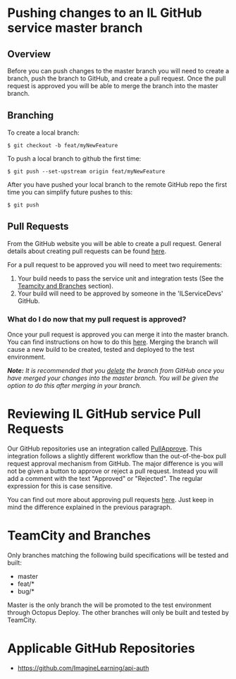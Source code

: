 # Pushing changes to an IL GitHub service master branch
## Overview
Before you can push changes to the master branch you will need to create a branch, push the branch to GitHub, and create a pull request.  Once the pull request is approved you will be able to merge the branch into the master branch.

## Branching
To create a local branch:
```
$ git checkout -b feat/myNewFeature
```
To push a local branch to github the first time:
```
$ git push --set-upstream origin feat/myNewFeature
```
After you have pushed your local branch to the remote GitHub repo the first time you can simplify future pushes to this:
```
$ git push
```

## Pull Requests
From the GitHub website you will be able to create a pull request.  General details about creating pull requests can be found [here](https://help.github.com/articles/creating-a-pull-request/).

For a pull request to be approved you will need to meet two requirements:
1. Your build needs to pass the service unit and integration tests (See the [Teamcity and Branches](#teamcity-and-branches) section).
2. Your build will need to be approved by someone in the 'ILServiceDevs' GitHub.  

### What do I do now that my pull request is approved?
Once your pull request is approved you can merge it into the master branch.  You can find instructions on how to do this [here](https://help.github.com/articles/merging-a-pull-request/).  Merging the branch will cause a new build to be created, tested and deployed to the test environment.

_**Note:** It is recommended that you [delete](https://help.github.com/articles/deleting-unused-branches/) the branch from GitHub once you have merged your changes into the master branch.  You will be given the option to do this after merging in your branch._

# Reviewing IL GitHub service Pull Requests
Our GitHub repositories use an integration called [PullApprove](https://pullapprove.com).  This integration follows a slightly different workflow than the out-of-the-box pull request approval mechanism from GitHub.  The major difference is you will not be given a button to approve or reject a pull request.  Instead you will add a comment with the text "Approved" or "Rejected".  The regular expression for this is case sensitive.

You can find out more about approving pull requests [here](https://help.github.com/articles/approving-a-pull-request-with-required-reviews/).  Just keep in mind the difference explained in the previous paragraph.

# TeamCity and Branches
Only branches matching the following build specifications will be tested and built:
- master
- feat/*
- bug/*

Master is the only branch the will be promoted to the test environment through Octopus Deploy.  The other branches will only be built and tested by TeamCity.

# Applicable GitHub Repositories
- https://github.com/ImagineLearning/api-auth
